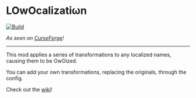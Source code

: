 # LOwOcalizatiωn

[![Build](https://github.com/eutro/lOwOcalization/actions/workflows/gradle.yaml/badge.svg)](https://github.com/eutro/lOwOcalization/actions/workflows/gradle.yaml)

_As seen on [CurseForge](https://www.curseforge.com/minecraft/mc-mods/l12n)!_

---

This mod applies a series of transformations to any localized names, causing them to be OwOized.

You can add your own transformations, replacing the originals, through the config.

Check out the [wiki](https://github.com/eutro/lOwOcalization/wiki)!
